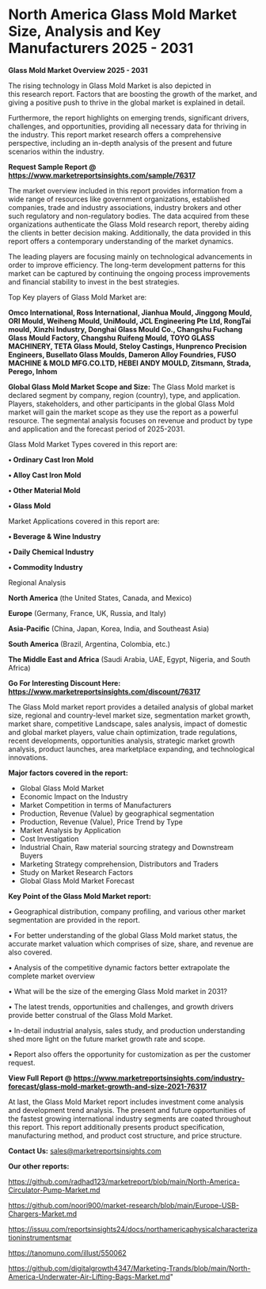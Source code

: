 # North America Glass Mold Market Size, Analysis and Key Manufacturers 2025 - 2031

<Strong> Glass Mold Market Overview 2025 - 2031</strong>

The rising technology in Glass Mold Market is also depicted in this research report. Factors that are boosting the growth of the market, and giving a positive push to thrive in the global market is explained in detail.

Furthermore, the report highlights on emerging trends, significant drivers, challenges, and opportunities, providing all necessary data for thriving in the industry. This report market research offers a comprehensive perspective, including an in-depth analysis of the present and future scenarios within the industry.

<strong>Request Sample Report @ <a href=https://www.marketreportsinsights.com/sample/76317>https://www.marketreportsinsights.com/sample/76317</a></strong>

The market overview included in this report provides information from a wide range of resources like government organizations, established companies, trade and industry associations, industry brokers and other such regulatory and non-regulatory bodies. The data acquired from these organizations authenticate the Glass Mold research report, thereby aiding the clients in better decision making. Additionally, the data provided in this report offers a contemporary understanding of the market dynamics.

The leading players are focusing mainly on technological advancements in order to improve efficiency. The long-term development patterns for this market can be captured by continuing the ongoing process improvements and financial stability to invest in the best strategies.

Top Key players of Glass Mold Market are:

<strong>Omco International, Ross International, Jianhua Mould, Jinggong Mould, ORI Mould, Weiheng Mould, UniMould, JCL Engineering Pte Ltd, RongTai mould, Xinzhi Industry, Donghai Glass Mould Co., Changshu Fuchang Glass Mould Factory, Changshu Ruifeng Mould, TOYO GLASS MACHINERY, TETA Glass Mould, Steloy Castings, Hunprenco Precision Engineers, Busellato Glass Moulds, Dameron Alloy Foundries, FUSO MACHINE & MOLD MFG.CO.LTD, HEBEI ANDY MOULD, Zitsmann, Strada, Perego, Inhom</strong>

<strong><b>Global Glass Mold Market Scope and Size:</b></strong>
The Glass Mold market is declared segment by company, region (country), type, and application. Players, stakeholders, and other participants in the global Glass Mold market will gain the market scope as they use the report as a powerful resource. The segmental analysis focuses on revenue and product by type and application and the forecast period of 2025-2031.

Glass Mold Market Types covered in this report are:

<strong>• Ordinary Cast Iron Mold

• Alloy Cast Iron Mold

• Other Material Mold

• Glass Mold</strong>

Market Applications covered in this report are:

<strong>• Beverage & Wine Industry

• Daily Chemical Industry

• Commodity Industry</strong> 

Regional Analysis

<strong>North America</strong> (the United States, Canada, and Mexico)

<strong>Europe</strong> (Germany, France, UK, Russia, and Italy)

<strong>Asia-Pacific</strong> (China, Japan, Korea, India, and Southeast Asia)

<strong>South America</strong> (Brazil, Argentina, Colombia, etc.)

<strong>The Middle East and Africa</strong> (Saudi Arabia, UAE, Egypt, Nigeria, and South Africa)

<strong>Go For Interesting Discount Here: <a href=https://www.marketreportsinsights.com/discount/76317>https://www.marketreportsinsights.com/discount/76317</a></strong>

The Glass Mold market report provides a detailed analysis of global market size, regional and country-level market size, segmentation market growth, market share, competitive Landscape, sales analysis, impact of domestic and global market players, value chain optimization, trade regulations, recent developments, opportunities analysis, strategic market growth analysis, product launches, area marketplace expanding, and technological innovations.

<strong><b>Major factors covered in the report:</b></strong>
<ul>
  <li>Global Glass Mold Market </li>
  <li>Economic Impact on the Industry</li>
  <li>Market Competition in terms of Manufacturers</li>
  <li>Production, Revenue (Value) by geographical segmentation</li>
  <li>Production, Revenue (Value), Price Trend by Type</li>
  <li>Market Analysis by Application</li>
  <li>Cost Investigation</li>
  <li>Industrial Chain, Raw material sourcing strategy and Downstream Buyers</li>
  <li>Marketing Strategy comprehension, Distributors and Traders</li>
  <li>Study on Market Research Factors</li>
  <li>Global Glass Mold Market Forecast</li>
</ul>

<strong><b>Key Point of the Glass Mold Market report:</b></strong>

• Geographical distribution, company profiling, and various other market segmentation are provided in the report.

• For better understanding of the global Glass Mold market status, the accurate market valuation which comprises of size, share, and revenue are also covered.

• Analysis of the competitive dynamic factors better extrapolate the complete market overview

• What will be the size of the emerging Glass Mold market in 2031?

• The latest trends, opportunities and challenges, and growth drivers provide better construal of the Glass Mold Market.

• In-detail industrial analysis, sales study, and production understanding shed more light on the future market growth rate and scope.

• Report also offers the opportunity for customization as per the customer request.

<strong><b>View Full Report @ <a href=https://www.marketreportsinsights.com/industry-forecast/glass-mold-market-growth-and-size-2021-76317>https://www.marketreportsinsights.com/industry-forecast/glass-mold-market-growth-and-size-2021-76317</a></b></strong>


At last, the Glass Mold Market report includes investment come analysis and development trend analysis. The present and future opportunities of the fastest growing international industry segments are coated throughout this report. This report additionally presents product specification, manufacturing method, and product cost structure, and price structure.

<strong>Contact Us:</strong>
sales@marketreportsinsights.com

<strong>Our other reports:</strong>

<a href=https://github.com/radhad123/marketreport/blob/main/North-America-Circulator-Pump-Market.md>https://github.com/radhad123/marketreport/blob/main/North-America-Circulator-Pump-Market.md</a>

<a href=https://github.com/noori900/market-research/blob/main/Europe-USB-Chargers-Market.md>https://github.com/noori900/market-research/blob/main/Europe-USB-Chargers-Market.md</a>

<a href=https://issuu.com/reportsinsights24/docs/northamericaphysicalcharacterizationinstrumentsmar>https://issuu.com/reportsinsights24/docs/northamericaphysicalcharacterizationinstrumentsmar</a>

<a href=https://tanomuno.com/illust/550062>https://tanomuno.com/illust/550062</a>

<a href=https://github.com/digitalgrowth4347/Marketing-Trands/blob/main/North-America-Underwater-Air-Lifting-Bags-Market.md>https://github.com/digitalgrowth4347/Marketing-Trands/blob/main/North-America-Underwater-Air-Lifting-Bags-Market.md</a>"
